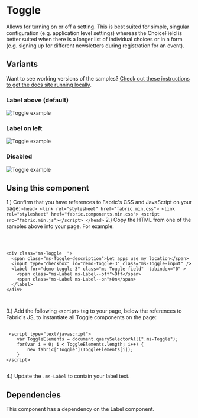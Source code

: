 # Toggle
Allows for turning on or off a setting. This is best suited for simple, singular configuration (e.g. application level settings) whereas the ChoiceField is better suited when there is a longer list of individual choices or in a form (e.g. signing up for different newsletters during registration for an event).

## Variants

Want to see working versions of the samples? [Check out these instructions to get the docs site running locally](https://github.com/OfficeDev/office-ui-fabric-js#clone-build-and-view-the-docs).

### Label above (default)


![Toggle example](https://raw.githubusercontent.com/OfficeDev/office-ui-fabric-js/master/ghdocs/component_images/Toggle-default.png)


### Label on left


![Toggle example](https://raw.githubusercontent.com/OfficeDev/office-ui-fabric-js/master/ghdocs/component_images/Toggle-left.png)


### Disabled


![Toggle example](https://raw.githubusercontent.com/OfficeDev/office-ui-fabric-js/master/ghdocs/component_images/Toggle-disabled.png)


## Using this component
1.) Confirm that you have references to Fabric's CSS and JavaScript on your page:
    ```
    <head>
        <link rel="stylesheet" href="fabric.min.css">
        <link rel="stylesheet" href="fabric.components.min.css">
        <script src="fabric.min.js"></script>
    </head>
    ```
2.) Copy the HTML from one of the samples above into your page. For example:

<pre>
    <code>
 

&lt;div class&#x3D;&quot;ms-Toggle  &quot;&gt;
  &lt;span class&#x3D;&quot;ms-Toggle-description&quot;&gt;Let apps use my location&lt;/span&gt;
  &lt;input type&#x3D;&quot;checkbox&quot; id&#x3D;&quot;demo-toggle-3&quot; class&#x3D;&quot;ms-Toggle-input&quot; /&gt;
  &lt;label for&#x3D;&quot;demo-toggle-3&quot; class&#x3D;&quot;ms-Toggle-field&quot;  tabindex&#x3D;&quot;0&quot; &gt;
    &lt;span class&#x3D;&quot;ms-Label ms-Label--off&quot;&gt;Off&lt;/span&gt;
    &lt;span class&#x3D;&quot;ms-Label ms-Label--on&quot;&gt;On&lt;/span&gt;
  &lt;/label&gt;
&lt;/div&gt;

    </code>
</pre>

3.) Add the following `<script>` tag to your page, below the references to Fabric's JS, to instantiate all Toggle components on the page:

<pre>
    <code>
 &lt;script type&#x3D;&quot;text/javascript&quot;&gt;
    var ToggleElements &#x3D; document.querySelectorAll(&quot;.ms-Toggle&quot;);
    for(var i &#x3D; 0; i &lt; ToggleElements.length; i++) {
        new fabric[&#x27;Toggle&#x27;](ToggleElements[i]);
    }
&lt;/script&gt;
    </code>
</pre>

4.) Update the `.ms-Label` to contain your label text.

## Dependencies
This component has a dependency on the Label component.


<script type="text/javascript">
    var ToggleElements = document.querySelectorAll(".ms-Toggle");
    for(var i = 0; i < ToggleElements.length; i++) {
        new fabric['Toggle'](ToggleElements[i]);
    }
</script>